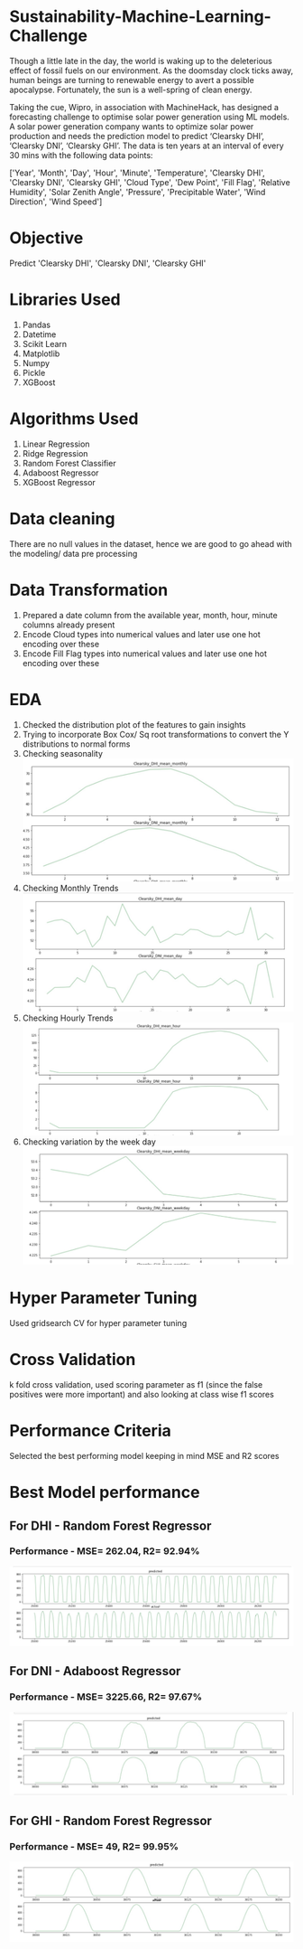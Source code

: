 # Sustainability-Machine-Learning-Challenge
Though a little late in the day, the world is waking up to the deleterious effect of fossil fuels on our environment. As the doomsday clock ticks away, human beings are turning to renewable energy to avert a possible apocalypse. Fortunately, the sun is a well-spring of clean energy. 

Taking the cue, Wipro, in association with MachineHack, has designed a forecasting challenge to optimise solar power generation using ML models.  A solar power generation company wants to optimize solar power production and needs the prediction model to predict ‘Clearsky DHI’, ‘Clearsky DNI’, ‘Clearsky GHI’. The data is ten years at an interval of every 30 mins with the following data points:  

['Year', 'Month', 'Day', 'Hour', 'Minute', 'Temperature', 'Clearsky DHI', 'Clearsky DNI', 'Clearsky GHI', 'Cloud Type', 'Dew Point', 'Fill Flag', 'Relative Humidity', 'Solar Zenith Angle', 'Pressure', 'Precipitable Water', 'Wind Direction', 'Wind Speed']


# Objective
Predict 'Clearsky DHI', 'Clearsky DNI', 'Clearsky GHI'

# Libraries Used
1. Pandas
2. Datetime
4. Scikit Learn
5. Matplotlib
6. Numpy
7. Pickle
8. XGBoost

# Algorithms Used
1. Linear Regression
2. Ridge Regression
3. Random Forest Classifier
4. Adaboost Regressor
5. XGBoost Regressor

# Data cleaning
There are no null values in the dataset, hence we are good to go ahead with the modeling/ data pre processing

# Data Transformation
1. Prepared a date column from the available year, month, hour, minute columns already present
2. Encode Cloud types into numerical values and later use one hot encoding over these
3. Encode Fill Flag types into numerical values and later use one hot encoding over these

# EDA
1. Checked the distribution plot of the features to gain insights
2. Trying to incorporate Box Cox/ Sq root transformations to convert the Y distributions to normal forms
3. Checking seasonality
![alt text](https://github.com/sanketmore1234/Sustainability-Machine-Learning-Challenge/blob/main/seasonality.jpg?raw=true)
4. Checking Monthly Trends
![alt text](https://github.com/sanketmore1234/Sustainability-Machine-Learning-Challenge/blob/main/monthly.jpg?raw=true)
5. Checking Hourly Trends
![alt text](https://github.com/sanketmore1234/Sustainability-Machine-Learning-Challenge/blob/main/hourly.jpg?raw=true)
6. Checking variation by the week day
![alt text](https://github.com/sanketmore1234/Sustainability-Machine-Learning-Challenge/blob/main/weeklday.jpg?raw=true)

# Hyper Parameter Tuning
Used gridsearch CV for hyper parameter tuning

# Cross Validation
k fold cross validation, used scoring parameter as f1 (since the false positives were more important) and also looking at class wise f1 scores

# Performance Criteria
Selected the best performing model keeping in mind MSE and R2 scores

# Best Model performance
## For DHI - Random Forest Regressor
### Performance - MSE= 262.04, R2= 92.94%
![alt text](https://github.com/sanketmore1234/Sustainability-Machine-Learning-Challenge/blob/main/Randomforest_DHI.jpg?raw=true)
## For DNI - Adaboost Regressor
### Performance - MSE= 3225.66, R2= 97.67%
![alt text](https://github.com/sanketmore1234/Sustainability-Machine-Learning-Challenge/blob/main/Adaboost_DNI.jpg?raw=true)
## For GHI - Random Forest Regressor 
### Performance - MSE= 49, R2= 99.95%
![alt text](https://github.com/sanketmore1234/Sustainability-Machine-Learning-Challenge/blob/main/Randomforest_GHI.jpg?raw=true)
